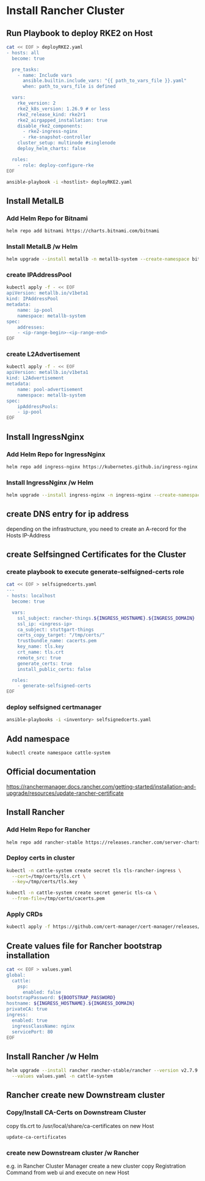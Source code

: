 # Install Rancher Cluster

## Run Playbook to deploy RKE2 on Host

```bash
cat << EOF > deployRKE2.yaml
- hosts: all
  become: true

  pre_tasks:
    - name: Include vars
      ansible.builtin.include_vars: "{{ path_to_vars_file }}.yaml"
      when: path_to_vars_file is defined

  vars:
    rke_version: 2
    rke2_k8s_version: 1.26.9 # or less
    rke2_release_kind: rke2r1
    rke2_airgapped_installation: true
    disable_rke2_components:
      - rke2-ingress-nginx
      - rke-snapshot-controller
    cluster_setup: multinode #singlenode
    deploy_helm_charts: false

  roles:
    - role: deploy-configure-rke
EOF
```

```bash
ansible-playbook -i <hostlist> deployRKE2.yaml
```

## Install MetalLB
### Add Helm Repo for Bitnami
```bash
helm repo add bitnami https://charts.bitnami.com/bitnami
```

### Install MetalLB /w Helm
```bash
helm upgrade --install metallb -n metallb-system --create-namespace bitnami/metallb
```

### create IPAddressPool

```bash
kubectl apply -f - << EOF
apiVersion: metallb.io/v1beta1
kind: IPAddressPool
metadata:
    name: ip-pool
    namespace: metallb-system
spec:
    addresses:
    - <ip-range-begin>-<ip-range-end>
EOF
```
### create L2Advertisement

```bash
kubectl apply -f - << EOF
apiVersion: metallb.io/v1beta1
kind: L2Advertisement
metadata:
    name: pool-advertisement
    namespace: metallb-system
spec:
    ipAddressPools:
    - ip-pool
EOF
```

## Install IngressNginx
### Add Helm Repo for IngressNginx
```bash
helm repo add ingress-nginx https://kubernetes.github.io/ingress-nginx
```

### Install IngressNginx /w Helm
```bash
helm upgrade --install ingress-nginx -n ingress-nginx --create-namespace ingress-nginx/ingress-nginx
```

## create DNS entry for ip address
depending on the infrastructure, you need to create an A-record for the Hosts IP-Address

## create Selfsingned Certificates for the Cluster
### create playbook to execute generate-selfsigned-certs role

```bash
cat << EOF > selfsignedcerts.yaml
---
- hosts: localhost
  become: true

  vars:
    ssl_subject: rancher-things.${INGRESS_HOSTNAME}.${INGRESS_DOMAIN}
    ssl_ip: <ingress-ip>
    ca_subject: stuttgart-things
    certs_copy_target: "/tmp/certs/"
    trustbundle_name: cacerts.pem
    key_name: tls.key
    crt_name: tls.crt
    remote_src: true
    generate_certs: true
    install_public_certs: false

  roles:
    - generate-selfsigned-certs
EOF
```

### deploy selfsigned certmanager
```bash
ansible-playbooks -i <inventory> selfsignedcerts.yaml
```

## Add namespace
```bash
kubectl create namespace cattle-system
```

## Official documentation
https://ranchermanager.docs.rancher.com/getting-started/installation-and-upgrade/resources/update-rancher-certificate

## Install Rancher
### Add Helm Repo for Rancher
```bash
helm repo add rancher-stable https://releases.rancher.com/server-charts/stable
```

### Deploy certs in cluster
```bash
kubectl -n cattle-system create secret tls tls-rancher-ingress \
  --cert=/tmp/certs/tls.crt \
  --key=/tmp/certs/tls.key
```
```bash
kubectl -n cattle-system create secret generic tls-ca \
  --from-file=/tmp/certs/cacerts.pem
```

### Apply CRDs
```bash
kubectl apply -f https://github.com/cert-manager/cert-manager/releases/download/v1.13.2/cert-manager.crds.yaml
```

## Create values file for Rancher bootstrap installation

```bash
cat << EOF > values.yaml
global:
  cattle:
    psp:
      enabled: false
bootstrapPassword: ${BOOTSTRAP_PASSWORD}
hostname: ${INGRESS_HOSTNAME}.${INGRESS_DOMAIN}
privateCA: true
ingress:
  enabled: true
  ingressClassName: nginx
  servicePort: 80
EOF
```

## Install Rancher /w Helm
```bash
helm upgrade --install rancher rancher-stable/rancher --version v2.7.9 \
  --values values.yaml -n cattle-system
```

## Rancher create new Downstream cluster
### Copy/Install CA-Certs on Downstream Cluster
copy tls.crt to /usr/local/share/ca-certificates on new Host

```bash
update-ca-certificates
```

### create new Downstream cluster /w Rancher
e.g. in Rancher Cluster Manager create a new cluster
copy Registration Command from web ui and execute on new Host
